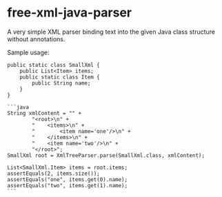 # free-xml-java-parser

A very simple XML parser binding text into the given Java class structure without annotations.

Sample usage:

    public static class SmallXml {
        public List<Item> items;
        public static class Item {
            public String name;
        }
    }

    ```java
    String xmlContent = "" +
            "<root>\n" +
            "    <items>\n" +
            "        <item name='one'/>\n" +
            "    </items>\n" +
            "    <item name='two'/>\n" +
            "</root>";
    SmallXml root = XmlTreeParser.parse(SmallXml.class, xmlContent);

    List<SmallXml.Item> items = root.items;
    assertEquals(2, items.size());
    assertEquals("one", items.get(0).name);
    assertEquals("two", items.get(1).name);
    ```

